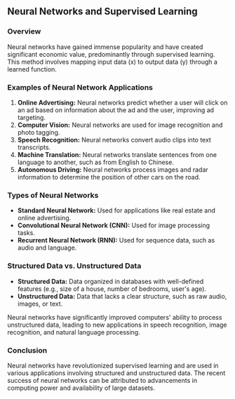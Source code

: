 ## Neural Networks and Supervised Learning

### Overview

Neural networks have gained immense popularity and have created significant economic value, predominantly through supervised learning. This method involves mapping input data (x) to output data (y) through a learned function.

### Examples of Neural Network Applications

1. **Online Advertising:** Neural networks predict whether a user will click on an ad based on information about the ad and the user, improving ad targeting.
2. **Computer Vision:** Neural networks are used for image recognition and photo tagging.
3. **Speech Recognition:** Neural networks convert audio clips into text transcripts.
4. **Machine Translation:** Neural networks translate sentences from one language to another, such as from English to Chinese.
5. **Autonomous Driving:** Neural networks process images and radar information to determine the position of other cars on the road.

### Types of Neural Networks

- **Standard Neural Network:** Used for applications like real estate and online advertising.
- **Convolutional Neural Network (CNN):** Used for image processing tasks.
- **Recurrent Neural Network (RNN):** Used for sequence data, such as audio and language.

### Structured Data vs. Unstructured Data

- **Structured Data:** Data organized in databases with well-defined features (e.g., size of a house, number of bedrooms, user's age).
- **Unstructured Data:** Data that lacks a clear structure, such as raw audio, images, or text.

Neural networks have significantly improved computers' ability to process unstructured data, leading to new applications in speech recognition, image recognition, and natural language processing.

### Conclusion

Neural networks have revolutionized supervised learning and are used in various applications involving structured and unstructured data. The recent success of neural networks can be attributed to advancements in computing power and availability of large datasets.

